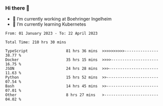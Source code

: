 ### Hi there 👋
- 🔭 I’m currently working at Boehringer Ingelheim
- 🌱 I’m currently learning Kubernetes

 
<!--START_SECTION:waka-->

```text
From: 01 January 2023 - To: 22 April 2023

Total Time: 210 hrs 30 mins

TypeScript                 81 hrs 36 mins  >>>>>>>>>>---------------   38.77 %
Docker                     35 hrs 15 mins  >>>>---------------------   16.75 %
JSON                       24 hrs 28 mins  >>>----------------------   11.63 %
Python                     15 hrs 52 mins  >>-----------------------   07.54 %
Bash                       14 hrs 45 mins  >>-----------------------   07.01 %
Other                      8 hrs 27 mins   >------------------------   04.02 %
```

<!--END_SECTION:waka-->

 
